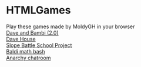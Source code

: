 # HTMLGames
Play these games made by MoldyGH in your browser<br>
[Dave and Bambi (2.0)](https:/spongeyboi.github.io/moldyhtmlgames/vsdaveandbambi)<br>
[Dave House](https:/spongeyboi.github.io/moldyhtmlgames/DaveHouse)<br>
[Slope Battle School Project](https:/spongeyboi.github.io/moldyhtmlgames/SlopeBattleSchoolProject)<br>
[Baldi math bash](https:/spongeyboi.github.io/moldyhtmlgames/baldimathbash)<br>
[Anarchy chatroom](https:/spongeyboi.github.io/moldyhtmlgames/anarchychatroom)<br>
